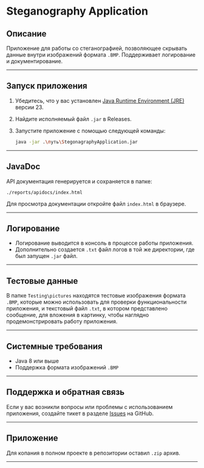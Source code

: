 # Steganography Application

## Описание
Приложение для работы со стеганографией, позволяющее скрывать данные внутри изображений формата `.BMP`. Поддерживает логирование и документирование.

---

## Запуск приложения
1. Убедитесь, что у вас установлен [Java Runtime Environment (JRE)](https://www.java.com/) версии 23.
2. Найдите исполняемый файл `.jar` в Releases.
3. Запустите приложение с помощью следующей команды:

   ```bash
   java -jar .\путь\StegonagraphyApplication.jar
   ```

---

## JavaDoc
API документация генерируется и сохраняется в папке:

```
./reports/apidocs/index.html
```

Для просмотра документации откройте файл `index.html` в браузере.

---

## Логирование
- Логирование выводится в консоль в процессе работы приложения.
- Дополнительно создается `.txt` файл логов в той же директории, где был запущен `.jar` файл.

---

## Тестовые данные
В папке `Testing\pictures` находятся тестовые изображения формата `.BMP`, которые можно использовать для проверки функциональности приложения, и текстовый файл `.txt`, в котором представлено сообщение, для вложения в картинку, чтобы наглядно продемонстрировать работу приложения.

---

## Системные требования
- Java 8 или выше
- Поддержка формата изображений `.BMP`

---

## Поддержка и обратная связь
Если у вас возникли вопросы или проблемы с использованием приложения, создайте тикет в разделе [Issues](https://github.com/your-repo/issues) на GitHub.

---

## Приложение
Для копания в полном проекте в репозитории оставил `.zip` архив.

---
